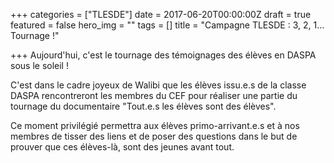 +++
categories = ["TLESDE"]
date = 2017-06-20T00:00:00Z
draft = true
featured = false
hero_img = ""
tags = []
title = "Campagne TLESDE : 3, 2, 1... Tournage !"

+++
Aujourd'hui, c'est le tournage des témoignages des élèves en DASPA sous le soleil !  
  
C'est dans le cadre joyeux de Walibi que les élèves issu.e.s de la classe DASPA rencontreront les membres du CEF pour réaliser une partie du tournage du documentaire "Tout.e.s les élèves sont des élèves".  
  
Ce moment privilégié permettra aux élèves primo-arrivant.e.s et à nos membres de tisser des liens et de poser des questions dans le but de prouver que ces élèves-là, sont des jeunes avant tout.